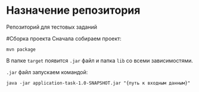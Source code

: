 # Назначение репозитория
Репозиторий для тестовых заданий

#Сборка проекта
Сначала собираем проект: 

```shell script
mvn package
```
В папке `target` появится `.jar` файл и папка `lib` со всеми зависимостями.

`.jar` файл запускаем командой:
```shell script
java -jar application-task-1.0-SNAPSHOT.jar "{путь к входным данным}"
```